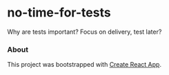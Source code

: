 # no-time-for-tests
Why are tests important? Focus on delivery, test later?

### About
This project was bootstrapped with [Create React App](https://github.com/facebookincubator/create-react-app).
